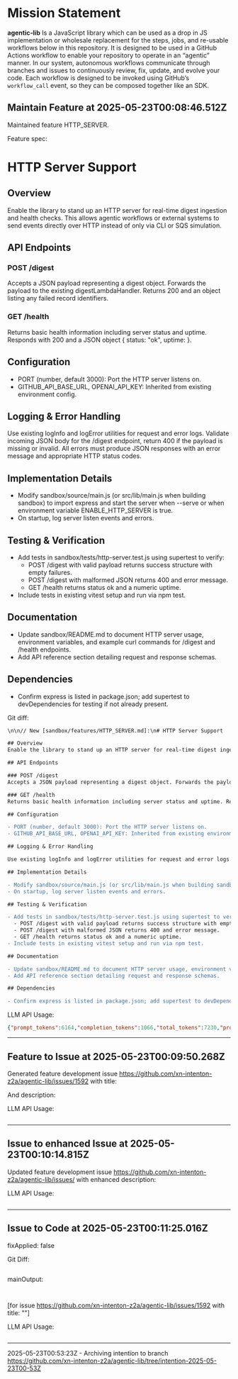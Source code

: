 # Mission Statement

**agentic‑lib** Is a JavaScript library which can be used as a drop in JS implementation or wholesale replacement for 
the steps, jobs, and re-usable workflows below in this repository. It is designed to be used in a GitHub Actions 
workflow to enable your repository to operate in an “agentic” manner. In our system, autonomous workflows communicate
through branches and issues to continuously review, fix, update, and evolve your code. Each workflow is designed to be
invoked using GitHub’s `workflow_call` event, so they can be composed together like an SDK.
## Maintain Feature at 2025-05-23T00:08:46.512Z

Maintained feature HTTP_SERVER.

Feature spec:

# HTTP Server Support

## Overview
Enable the library to stand up an HTTP server for real-time digest ingestion and health checks. This allows agentic workflows or external systems to send events directly over HTTP instead of only via CLI or SQS simulation.

## API Endpoints

### POST /digest
Accepts a JSON payload representing a digest object. Forwards the payload to the existing digestLambdaHandler. Returns 200 and an object listing any failed record identifiers.

### GET /health
Returns basic health information including server status and uptime. Responds with 200 and a JSON object { status: "ok", uptime: <seconds> }.

## Configuration

- PORT (number, default 3000): Port the HTTP server listens on.
- GITHUB_API_BASE_URL, OPENAI_API_KEY: Inherited from existing environment config.

## Logging & Error Handling

Use existing logInfo and logError utilities for request and error logs. Validate incoming JSON body for the /digest endpoint, return 400 if the payload is missing or invalid. All errors must produce JSON responses with an error message and appropriate HTTP status codes.

## Implementation Details

- Modify sandbox/source/main.js (or src/lib/main.js when building sandbox) to import express and start the server when --serve or when environment variable ENABLE_HTTP_SERVER is true.
- On startup, log server listen events and errors.

## Testing & Verification

- Add tests in sandbox/tests/http-server.test.js using supertest to verify:
  - POST /digest with valid payload returns success structure with empty failures.
  - POST /digest with malformed JSON returns 400 and error message.
  - GET /health returns status ok and a numeric uptime.
- Include tests in existing vitest setup and run via npm test.

## Documentation

- Update sandbox/README.md to document HTTP server usage, environment variables, and example curl commands for /digest and /health endpoints.
- Add API reference section detailing request and response schemas.

## Dependencies

- Confirm express is listed in package.json; add supertest to devDependencies for testing if not already present.


Git diff:

```diff
\n\n// New [sandbox/features/HTTP_SERVER.md]:\n# HTTP Server Support

## Overview
Enable the library to stand up an HTTP server for real-time digest ingestion and health checks. This allows agentic workflows or external systems to send events directly over HTTP instead of only via CLI or SQS simulation.

## API Endpoints

### POST /digest
Accepts a JSON payload representing a digest object. Forwards the payload to the existing digestLambdaHandler. Returns 200 and an object listing any failed record identifiers.

### GET /health
Returns basic health information including server status and uptime. Responds with 200 and a JSON object { status: "ok", uptime: <seconds> }.

## Configuration

- PORT (number, default 3000): Port the HTTP server listens on.
- GITHUB_API_BASE_URL, OPENAI_API_KEY: Inherited from existing environment config.

## Logging & Error Handling

Use existing logInfo and logError utilities for request and error logs. Validate incoming JSON body for the /digest endpoint, return 400 if the payload is missing or invalid. All errors must produce JSON responses with an error message and appropriate HTTP status codes.

## Implementation Details

- Modify sandbox/source/main.js (or src/lib/main.js when building sandbox) to import express and start the server when --serve or when environment variable ENABLE_HTTP_SERVER is true.
- On startup, log server listen events and errors.

## Testing & Verification

- Add tests in sandbox/tests/http-server.test.js using supertest to verify:
  - POST /digest with valid payload returns success structure with empty failures.
  - POST /digest with malformed JSON returns 400 and error message.
  - GET /health returns status ok and a numeric uptime.
- Include tests in existing vitest setup and run via npm test.

## Documentation

- Update sandbox/README.md to document HTTP server usage, environment variables, and example curl commands for /digest and /health endpoints.
- Add API reference section detailing request and response schemas.

## Dependencies

- Confirm express is listed in package.json; add supertest to devDependencies for testing if not already present.
```

LLM API Usage:

```json
{"prompt_tokens":6164,"completion_tokens":1066,"total_tokens":7230,"prompt_tokens_details":{"cached_tokens":0,"audio_tokens":0},"completion_tokens_details":{"reasoning_tokens":576,"audio_tokens":0,"accepted_prediction_tokens":0,"rejected_prediction_tokens":0}}
```
---

## Feature to Issue at 2025-05-23T00:09:50.268Z

Generated feature development issue https://github.com/xn-intenton-z2a/agentic-lib/issues/1592 with title:



And description:



LLM API Usage:

```json

```
---

## Issue to enhanced Issue at 2025-05-23T00:10:14.815Z

Updated feature development issue https://github.com/xn-intenton-z2a/agentic-lib/issues/ with enhanced description:



LLM API Usage:

```json

```
---

## Issue to Code at 2025-05-23T00:11:25.016Z

fixApplied: false



Git Diff:

```

```
mainOutput:
```


```
[for issue https://github.com/xn-intenton-z2a/agentic-lib/issues/1592 with title: ""]

LLM API Usage:

```json

```
---

2025-05-23T00:53:23Z - Archiving intentïon to branch https://github.com/xn-intenton-z2a/agentic-lib/tree/intention-2025-05-23T00-53Z

